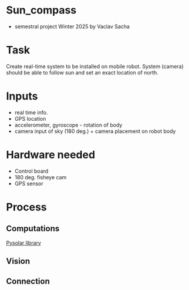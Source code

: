 # Sun_compass
- semestral project Winter 2025 by Vaclav Sacha

# Task
Create real-time system to be installed on mobile robot. System (camera) should be able to follow sun and set an exact location of north. 

# Inputs
- real time info.
- GPS location
- accelerometer, gyroscope - rotation of body
- camera input of sky (180 deg.) + camera placement on robot body

# Hardware needed
- Control board
- 180 deg. fisheye cam
- GPS sensor
# Process
## Computations
[Pysolar library](https://pysolar.readthedocs.io/en/latest/)
## Vision

## Connection
